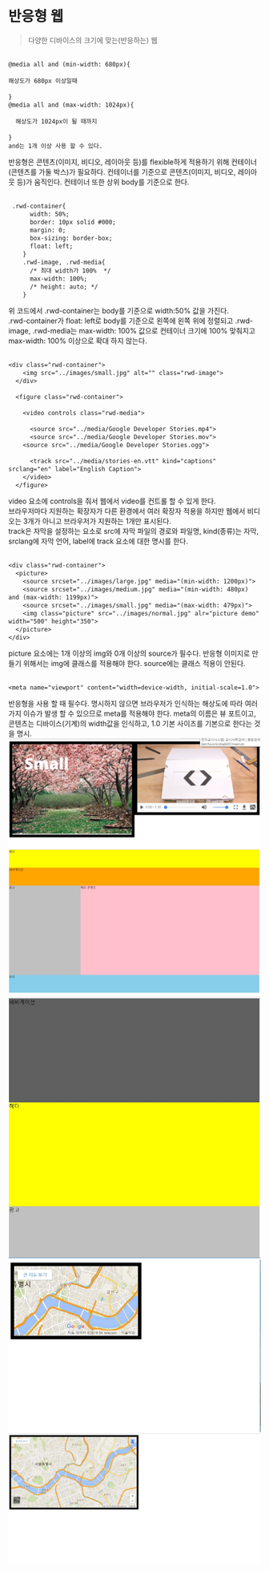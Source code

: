 # 반응형 웹

> 다양한 디바이스의 크기에 맞는(반응하는) 웹

<pre><code>
@media all and (min-width: 680px){

해상도가 680px 이상일때 

}
@media all and (max-width: 1024px){
  
  해상도가 1024px이 될 때까지

}
and는 1개 이상 사용 할 수 있다.  
</code></pre>    

반응형은 콘텐츠(이미지, 비디오, 레이아웃 등)를 flexible하게 적용하기 위해 컨테이너(콘텐츠를 가둘 박스)가 필요하다.
컨테이너를 기준으로 콘텐츠(이미지, 비디오, 레이아웃 등)가 움직인다.
컨테이너 또한 상위 body를 기준으로 한다.
<pre><code>
 .rwd-container{
      width: 50%;
      border: 10px solid #000;
      margin: 0;
      box-sizing: border-box;
      float: left;
    }
    .rwd-image, .rwd-media{
      /* 최대 width가 100%  */
      max-width: 100%;
      /* height: auto; */
    }
</code></pre>
위 코드에서 .rwd-container는 body를 기준으로 width:50% 값을 가진다.  
.rwd-container가 float: left로 body를 기준으로 왼쪽에 왼쪽 위에 정렬되고 .rwd-image, .rwd-media는 max-width: 100%  값으로 컨테이너 크기에 100% 맞춰지고 max-width: 100% 이상으로 확대 하지 않는다.
<pre><code>
&ltdiv class="rwd-container"&gt
    &ltimg src="../images/small.jpg" alt="" class="rwd-image"&gt
  &lt/div&gt

  &ltfigure class="rwd-container"&gt
    <!--콘텐츠가 비디오 객체 controls는 비디오를 컨트롤 할 수 있는 박스를 제공한다.-->
    &ltvideo controls class="rwd-media"&gt
      <!-- 브라우저에서 지원하지 않는 확장자를 위한 여러 확장자 설정 -->
      &ltsource src="../media/Google Developer Stories.mp4"&gt
      &ltsource src="../media/Google Developer Stories.mov"&gt
    &ltsource src="../media/Google Developer Stories.ogg"&gt
        <!-- 자막 -->
      &lttrack src="../media/stories-en.vtt" kind="captions" srclang="en" label="English Caption"&gt
    &lt/video&gt
  &lt/figure&gt
</code></pre>  
video 요소에 controls을 줘서 웹에서 video를 컨트롤 할 수 있게 한다.  
브라우저마다 지원하는 확장자가 다른 환경에서 여러 확장자 적용을 하지만 웹에서 비디오는 3개가 아니고 브라우저가 지원하는 1개만 표시된다.  
track은 자막을 설정하는 요소로 src에 자막 파일의 경로와 파일명, kind(종류)는 자막, srclang에 자막 언어, label에 track 요소에 대한 명시를 한다.  
<pre><code>
&ltdiv class="rwd-container"&gt
  &ltpicture&gt
    &ltsource srcset="../images/large.jpg" media="(min-width: 1200px)"&gt
    &ltsource srcset="../images/medium.jpg" media="(min-width: 480px) and (max-width: 1199px)"&gt
    &ltsource srcset="../images/small.jpg" media="(max-width: 479px)"&gt
    &ltimg class="picture" src="../images/normal.jpg" alr="picture demo" width="500" height="350"&gt
  &lt/picture&gt
&lt/div&gt
</code></pre>   
picture 요소에는 1개 이상의 img와 0개 이상의 source가 필수다.
반응형 이미지로 만들기 위해서는 img에 클래스를 적용해야 한다.
source에는 클래스 적용이 안된다.  

<pre><code>
&ltmeta name="viewport" content="width=device-width, initial-scale=1.0"&gt
</code></pre>  
반응형을 사용 할 때 필수다.
명시하지 않으면 브라우저가 인식하는 해상도에 따라 여러가지 이슈가 발생 할 수 있으므로 meta를 적용해야 한다.
meta의 이름은 뷰 포트이고, 콘텐츠는 디바이스(기계)의 width값을 인식하고, 1.0 기본 사이즈를 기본으로 한다는 것을 명시.  
![반응형 웹 1 이미지](/images/반응형1.jpg)    
![반응형 웹 2 이미지](/images/반응형2.jpg)    
![반응형 웹 3 이미지](/images/반응형3.jpg)    
![반응형 웹 4 이미지](/images/반응형4.jpg)  
![반응형 웹 5 이미지](/images/반응형5.jpg)  